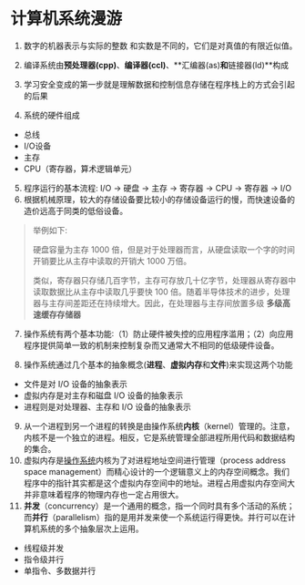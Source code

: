 # 计算机系统漫游

1. 数字的机器表示与实际的整数 和实数是不同的，它们是对真值的有限近似值。

2. 编译系统由**预处理器(cpp)**、**编译器(ccl)**、**汇编器(as)**和**链接器(ld)**构成
3. 学习安全变成的第一步就是理解数据和控制信息存储在程序栈上的方式会引起的后果

4. 系统的硬件组成

- 总线
- I/O设备
- 主存
- CPU（寄存器，算术逻辑单元）

5. 程序运行的基本流程: I/O -> 硬盘 -> 主存 -> 寄存器 -> CPU -> 寄存器 -> I/O
6. 根据机械原理，较大的存储设备要比较小的存储设备运行的慢，而快速设备的造价远高于同类的低俗设备。

> 举例如下:
> 
> 硬盘容量为主存 1000 倍，但是对于处理器而言，从硬盘读取一个字的时间开销要比从主存中读取的开销大 1000 万倍。
> 
> 类似，寄存器只存储几百字节，主存可存放几十亿字节，处理器从寄存器中读取数据比从主存中读取几乎要快 100 倍。随着半导体技术的进步，处理器与主存间差距还在持续增大。因此，在处理器与主存间放置多级 **多级高速缓存存储器**

7. 操作系统有两个基本功能∶（1）防止硬件被失控的应用程序滥用；（2）向应用程序提供简单一致的机制来控制复杂而又通常大不相同的低级硬件设备。

8. 操作系统通过几个基本的抽象概念(**进程**、**虚拟内存**和**文件**)来实现这两个功能

- 文件是对 I/O 设备的抽象表示
- 虚拟内存是对主存和磁盘 I/O 设备的抽象表示
- 进程则是对处理器、主存和 I/O 设备的抽象表示

9. 从一个进程到另一个进程的转换是由操作系统**内核**（kernel）管理的。注意，内核不是一个独立的进程。相反，它是系统管理全部进程所用代码和数据结构的集合。
10. 虚拟内存是[操作系统](http://lib.csdn.net/base/operatingsystem)内核为了对进程地址空间进行管理（process address space management）而精心设计的一个逻辑意义上的内存空间概念。我们程序中的指针其实都是这个虚拟内存空间中的地址。进程占用虚拟内存空间大并非意味着程序的物理内存也一定占用很大。
11. **并发**（concurrency）是一个通用的概念，指一个同时具有多个活动的系统；而**并行**（parallelism）指的是用并发来使一个系统运行得更快。并行可以在计算机系统的多个抽象层次上运用。

- 线程级并发
- 指令级并行
- 单指令、多数据并行
